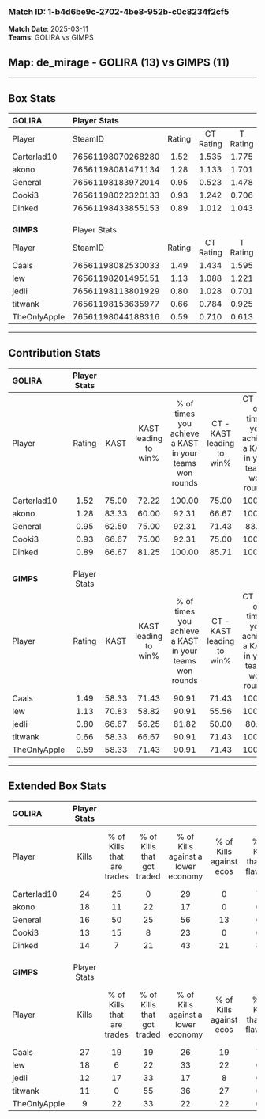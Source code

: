 ### Match ID: 1-b4d6be9c-2702-4be8-952b-c0c8234f2cf5  
**Match Date**: 2025-03-11  
**Teams**: GOLIRA vs GIMPS  

## **Map**: de_mirage - GOLIRA (13) vs GIMPS (11)  
---  

## Box Stats  

| **GOLIRA**   | Player Stats      |        |           |          |       |       |       |         |        |      |     |
| :- | :- | :-: | :-: | :-: | :-: | :-: | :-: | :-: | :-: | :-: | :-: |
| Player       | SteamID           | Rating | CT Rating | T Rating | KAST  |  ADR  | Kills | Assists | Deaths | K/D  | HS% |
| Carterlad10  | 76561198070268280 |  1.52  |   1.535   |  1.775   | 75.00 | 110.8 |  24   |    6    |   15   | 1.60 | 50  |
| akono        | 76561198081471134 |  1.28  |   1.133   |  1.701   | 83.33 | 89.9  |  18   |    8    |   16   | 1.13 | 66  |
| General      | 76561198183972014 |  0.95  |   0.523   |  1.478   | 62.50 | 56.6  |  16   |    1    |   15   | 1.07 | 43  |
| Cooki3       | 76561198022320133 |  0.93  |   1.242   |  0.706   | 66.67 | 67.9  |  13   |    7    |   15   | 0.87 | 69  |
| Dinked       | 76561198433855153 |  0.89  |   1.012   |  1.043   | 66.67 | 62.1  |  14   |    4    |   17   | 0.82 | 35  |
|              |                   |        |           |          |       |       |       |         |        |      |     |
|              |                   |        |           |          |       |       |       |         |        |      |     |
|              |                   |        |           |          |       |       |       |         |        |      |     |
| **GIMPS**    | Player Stats      |        |           |          |       |       |       |         |        |      |     |
| Player       | SteamID           | Rating | CT Rating | T Rating | KAST  |  ADR  | Kills | Assists | Deaths | K/D  | HS% |
| Caals        | 76561198082530033 |  1.49  |   1.434   |  1.595   | 58.33 | 104.1 |  27   |    1    |   14   | 1.93 | 44  |
| lew          | 76561198201495151 |  1.13  |   1.088   |  1.221   | 70.83 | 87.6  |  18   |    6    |   18   | 1.00 | 72  |
| jedli        | 76561198113801929 |  0.80  |   1.028   |  0.701   | 66.67 | 58.3  |  12   |    2    |   17   | 0.71 | 41  |
| titwank      | 76561198153635977 |  0.66  |   0.784   |  0.925   | 58.33 | 56.4  |  11   |    5    |   19   | 0.58 | 81  |
| TheOnlyApple | 76561198044188316 |  0.59  |   0.710   |  0.613   | 58.33 | 45.6  |   9   |    9    |   18   | 0.50 | 77  |
---  

## Contribution Stats  

| **GOLIRA**   | Player Stats |       |                      |                                                        |                           |                                                             |                          |                                                            |
| :- | :-: | :-: | :-: | :-: | :-: | :-: | :-: | :-: |
| Player       |    Rating    | KAST  | KAST leading to win% | % of times you achieve a KAST in your teams won rounds | CT - KAST leading to win% | CT - % of times you achieve a KAST in your teams won rounds | T - KAST leading to win% | T - % of times you achieve a KAST in your teams won rounds |
| Carterlad10  |     1.52     | 75.00 |        72.22         |                         100.00                         |           75.00           |                           100.00                            |          70.00           |                           100.00                           |
| akono        |     1.28     | 83.33 |        60.00         |                         92.31                          |           66.67           |                           100.00                            |          54.55           |                           85.71                            |
| General      |     0.95     | 62.50 |        75.00         |                         92.31                          |           71.43           |                            83.33                            |          77.78           |                           100.00                           |
| Cooki3       |     0.93     | 66.67 |        75.00         |                         92.31                          |           75.00           |                           100.00                            |          75.00           |                           85.71                            |
| Dinked       |     0.89     | 66.67 |        81.25         |                         100.00                         |           85.71           |                           100.00                            |          77.78           |                           100.00                           |
|              |              |       |                      |                                                        |                           |                                                             |                          |                                                            |
|              |              |       |                      |                                                        |                           |                                                             |                          |                                                            |
|              |              |       |                      |                                                        |                           |                                                             |                          |                                                            |
| **GIMPS**    | Player Stats |       |                      |                                                        |                           |                                                             |                          |                                                            |
| Player       |    Rating    | KAST  | KAST leading to win% | % of times you achieve a KAST in your teams won rounds | CT - KAST leading to win% | CT - % of times you achieve a KAST in your teams won rounds | T - KAST leading to win% | T - % of times you achieve a KAST in your teams won rounds |
| Caals        |     1.49     | 58.33 |        71.43         |                         90.91                          |           71.43           |                           100.00                            |          71.43           |                           83.33                            |
| lew          |     1.13     | 70.83 |        58.82         |                         90.91                          |           55.56           |                           100.00                            |          62.50           |                           83.33                            |
| jedli        |     0.80     | 66.67 |        56.25         |                         81.82                          |           50.00           |                            80.00                            |          62.50           |                           83.33                            |
| titwank      |     0.66     | 58.33 |        66.67         |                         90.91                          |           71.43           |                           100.00                            |          62.50           |                           83.33                            |
| TheOnlyApple |     0.59     | 58.33 |        71.43         |                         90.91                          |           71.43           |                           100.00                            |          71.43           |                           83.33                            |
---  

## Extended Box Stats  

| **GOLIRA**   | Player Stats |                            |                            |                                    |                         |                              |                                 |        |                             |                                     |                          |                               |                            |
| :- | :-: | :-: | :-: | :-: | :-: | :-: | :-: | :-: | :-: | :-: | :-: | :-: | :-: |
| Player       |    Kills     | % of Kills that are trades | % of Kills that got traded | % of Kills against a lower economy | % of Kills against ecos | % of Kills that are flawless | % of Kills that are close duels | Deaths | % of Deaths that get traded | % of Deaths against a lower economy | % of Deaths against ecos | % of Deaths that are flawless | % of Deaths that are close |
| Carterlad10  |      24      |             25             |             0              |                 29                 |            0            |              71              |                0                |   15   |             40              |                 27                  |            7             |              60               |             7              |
| akono        |      18      |             11             |             22             |                 17                 |            0            |              61              |                0                |   16   |             38              |                 19                  |            6             |              56               |             6              |
| General      |      16      |             50             |             25             |                 56                 |           13            |              63              |                0                |   15   |              7              |                 20                  |            7             |              73               |             0              |
| Cooki3       |      13      |             15             |             8              |                 23                 |            0            |              69              |                8                |   15   |             13              |                 13                  |            7             |              60               |             7              |
| Dinked       |      14      |             7              |             21             |                 43                 |           21            |              86              |                0                |   17   |             35              |                 24                  |            0             |              82               |             0              |
|              |              |                            |                            |                                    |                         |                              |                                 |        |                             |                                     |                          |                               |                            |
|              |              |                            |                            |                                    |                         |                              |                                 |        |                             |                                     |                          |                               |                            |
|              |              |                            |                            |                                    |                         |                              |                                 |        |                             |                                     |                          |                               |                            |
| **GIMPS**    | Player Stats |                            |                            |                                    |                         |                              |                                 |        |                             |                                     |                          |                               |                            |
| Player       |    Kills     | % of Kills that are trades | % of Kills that got traded | % of Kills against a lower economy | % of Kills against ecos | % of Kills that are flawless | % of Kills that are close duels | Deaths | % of Deaths that get traded | % of Deaths against a lower economy | % of Deaths against ecos | % of Deaths that are flawless | % of Deaths that are close |
| Caals        |      27      |             19             |             19             |                 26                 |           19            |              74              |                4                |   14   |              7              |                  7                  |            0             |              86               |             7              |
| lew          |      18      |             6              |             22             |                 33                 |           22            |              67              |                6                |   18   |             11              |                  6                  |            0             |              67               |             0              |
| jedli        |      12      |             17             |             33             |                 17                 |            8            |              67              |                0                |   17   |             18              |                  6                  |            6             |              82               |             0              |
| titwank      |      11      |             0              |             55             |                 36                 |           27            |              64              |                0                |   19   |             21              |                 16                  |            11            |              68               |             0              |
| TheOnlyApple |      9       |             22             |             33             |                 22                 |           22            |              67              |               11                |   18   |             17              |                 17                  |            11            |              56               |             0              |
